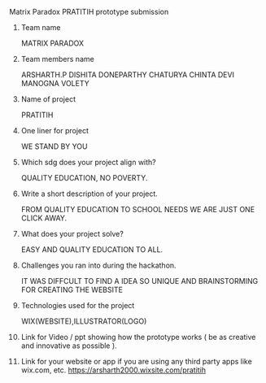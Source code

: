 Matrix Paradox PRATITIH prototype submission

1. Team name 
   
   MATRIX PARADOX

2. Team members name 
   
   ARSHARTH.P
   DISHITA DONEPARTHY
   CHATURYA CHINTA
   DEVI MANOGNA VOLETY

3. Name of project
   
   PRATITIH

4. One liner for project
   
   WE STAND BY YOU

5. Which sdg does your project align with? 
   
   QUALITY EDUCATION, NO POVERTY.

6. Write a short description of your project.  
   
   FROM QUALITY EDUCATION TO SCHOOL NEEDS WE ARE JUST ONE CLICK AWAY.

7. What does your project solve? 
   
   EASY AND QUALITY EDUCATION TO ALL.

8. Challenges you ran into during the hackathon.  
   
   IT WAS DIFFCULT TO FIND A IDEA SO UNIQUE AND BRAINSTORMING FOR CREATING THE WEBSITE

9. Technologies used for the project 
   
   WIX(WEBSITE),ILLUSTRATOR(LOGO)

10. Link for Video / ppt showing how the prototype works ( be as creative and innovative as possible ).  
    
11. Link for your website or app if you are using any third party apps like wix.com, etc. 
    https://arsharth2000.wixsite.com/pratitih
